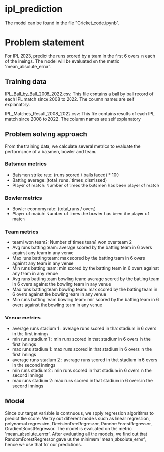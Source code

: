 # ipl_prediction
The model can be found in the file "Cricket_code.ipynb".

# Problem statement
For IPL 2023, predict the runs scored by a team in the first 6 overs in each of the innings. The model will be evaluated on the metric 'mean_absolute_error'. 


## Training data

IPL_Ball_by_Ball_2008_2022.csv: This file contains a ball by ball record of each IPL match since 2008 to 2022. The column names are self explanatory.

IPL_Matches_Result_2008_2022.csv: This file contains results of each IPL match since 2008 to 2022. The column names are self explanatory. 

## Problem solving approach

From the training data, we calculate several metrics to evaluate the performance of a batsmen, bowler and team.

### Batsmen metrics
* Batsmen strike rate: (runs scored / balls faced) * 100
* Batting average: (total_runs / times_dismissed)
* Player of match: Number of times the batsmen has been player of match

### Bowler metrics
* Bowler economy rate: (total_runs / overs)
* Player of match: Number of times the bowler has been the player of match

### Team metrics
* team1 won team2: Number of times team1 won over team 2 
* Avg runs batting team: average scored by the batting team in 6 overs against any team in any venue
* Max runs batting team: max scored by the batting team in 6 overs against any team in any venue
* Min runs batting team: min scored by the batting team in 6 overs against any team in any venue
* Avg runs batting team bowling team: average scored by the batting team in 6 overs against the bowling team in any venue
* Max runs batting team bowling team: max scored by the batting team in 6 overs against the bowling team in any venue
* Min runs batting team bowling team: min scored by the batting team in 6 overs against the bowling team in any venue

### Venue metrics
* average runs stadium 1 : average runs scored in that stadium in 6 overs in the first innings
* min runs stadium 1 : min runs scored in that stadium in 6 overs in the first innings
* max runs stadium 1: max runs scored in that stadium in 6 overs in the first innings
* average runs stadium 2 : average runs scored in that stadium in 6 overs in the second innings
* min runs stadium 2 : min runs scored in that stadium in 6 overs in the second innings
* max runs stadium 2: max runs scored in that stadium in 6 overs in the second innings

## Model
Since our target variable is continuous, we apply regression algorithms to predict the score. We try out different models such as linear regression, polynomial regression, DecisionTreeRegressor, RandomForestRegressor, GradientBoostRegressor. The model is evaluated on the metric 'mean_absolute_error'. After evaluating all the models, we find out that RandomForestRegressor gave us the minimum 'mean_absolute_error', hence we use that for our predictions. 


